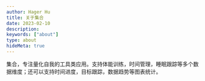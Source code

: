 ```yaml
---
author: Hager Hu
title: 关于集合
date: 2023-02-10
description:
keywords: ["about"]
type: about
hideMeta: true
---
```


集合，专注量化自我的工具类应用。支持体能训练，时间管理，睡眠跟踪等多个数据维度；还可以支持时间进度，目标跟踪，数据趋势等图表统计。
